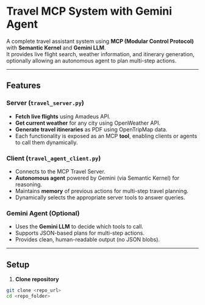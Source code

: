 
# Travel MCP System with Gemini Agent

A complete travel assistant system using **MCP (Modular Control Protocol)** with **Semantic Kernel** and **Gemini LLM**.  
It provides live flight search, weather information, and itinerary generation, optionally allowing an autonomous agent to plan multi-step actions.

---

## Features

### Server (`travel_server.py`)
- **Fetch live flights** using Amadeus API.
- **Get current weather** for any city using OpenWeather API.
- **Generate travel itineraries** as PDF using OpenTripMap data.
- Each functionality is exposed as an MCP **tool**, enabling clients or agents to call them dynamically.

### Client (`travel_agent_client.py`)
- Connects to the MCP Travel Server.
- **Autonomous agent** powered by Gemini (via Semantic Kernel) for reasoning.
- Maintains **memory** of previous actions for multi-step travel planning.
- Dynamically selects the appropriate server tools to answer queries.

### Gemini Agent (Optional)
- Uses the **Gemini LLM** to decide which tools to call.
- Supports JSON-based plans for multi-step actions.
- Provides clean, human-readable output (no JSON blobs).

---

## Setup

1. **Clone repository**
```bash
git clone <repo_url>
cd <repo_folder>
